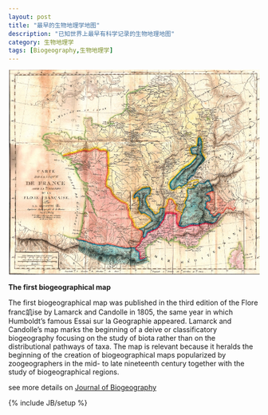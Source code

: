 ```yaml
---
layout: post
title: "最早的生物地理学地图"
description: "已知世界上最早有科学记录的生物地理地图"
category: 生物地理学
tags: [Biogeography,生物地理学]
---
```


![最早的生物地理学地图](/images/2009/3/vtheme999.jpg)

**The first biogeographical map**     

The first biogeographical map was published in the third edition of the Flore franc竌ise by Lamarck and Candolle in 1805, the same year in which Humboldt’s famous Essai sur la Geographie appeared. Lamarck and Candolle’s map marks the beginning of a deive or classificatory biogeography focusing on the study of biota rather than on the distributional pathways of taxa. The map is relevant because it heralds the beginning of the creation of biogeographical maps popularized by zoogeographers in the mid- to late nineteenth century together with the study of biogeographical regions.

see more details on [Journal of Biogeography](http://onlinelibrary.wiley.com/doi/10.1111/j.1365-2699.2006.01477.x/full)

{% include JB/setup %}
